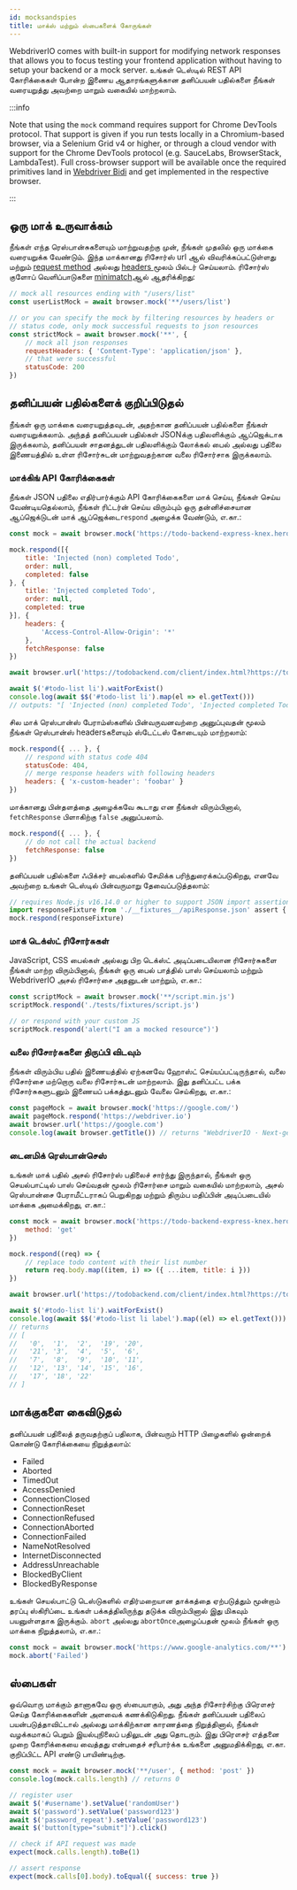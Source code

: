 ```yaml
---
id: mocksandspies
title: மாக்ஸ் மற்றும் ஸ்பைகளைக் கோருங்கள்
---
```


WebdriverIO comes with built-in support for modifying network responses that allows you to focus testing your frontend application without having to setup your backend or a mock server. உங்கள் டெஸ்டில் REST API கோரிக்கைகள் போன்ற இணைய ஆதாரங்களுக்கான தனிப்பயன் பதில்களை நீங்கள் வரையறுத்து அவற்றை மாறும் வகையில் மாற்றலாம்.

:::info

Note that using the `mock` command requires support for Chrome DevTools protocol. That support is given if you run tests locally in a Chromium-based browser, via a Selenium Grid v4 or higher, or through a cloud vendor with support for the Chrome DevTools protocol (e.g. SauceLabs, BrowserStack, LambdaTest). Full cross-browser support will be available once the required primitives land in [Webdriver Bidi](https://wpt.fyi/results/webdriver/tests/bidi/network?label=experimental&label=master&aligned) and get implemented in the respective browser.

:::

## ஒரு மாக் உருவாக்கம்

நீங்கள் எந்த ரெஸ்பான்சுகளையும் மாற்றுவதற்கு முன், நீங்கள் முதலில் ஒரு மாக்கை வரையறுக்க வேண்டும். இந்த மாக்கானது ரிசோர்ஸ் url ஆல் விவரிக்கப்பட்டுள்ளது மற்றும் [request method](https://developer.mozilla.org/en-US/docs/Web/HTTP/Methods) அல்லது [ headers ](https://developer.mozilla.org/en-US/docs/Web/HTTP/Headers)மூலம் பில்டர் செய்யலாம். ரிசோர்ஸ் குளோப் வெளிப்பாடுகளை [minimatch](https://www.npmjs.com/package/minimatch)ஆல் ஆதரிக்கிறது:

```js
// mock all resources ending with "/users/list"
const userListMock = await browser.mock('**/users/list')

// or you can specify the mock by filtering resources by headers or
// status code, only mock successful requests to json resources
const strictMock = await browser.mock('**', {
    // mock all json responses
    requestHeaders: { 'Content-Type': 'application/json' },
    // that were successful
    statusCode: 200
})
```

## தனிப்பயன் பதில்களைக் குறிப்பிடுதல்

நீங்கள் ஒரு மாக்கை வரையறுத்தவுடன், அதற்கான தனிப்பயன் பதில்களை நீங்கள் வரையறுக்கலாம். அந்தத் தனிப்பயன் பதில்கள் JSONக்கு பதிலளிக்கும் ஆப்ஜெக்டாக இருக்கலாம், தனிப்பயன் சாதனத்துடன் பதிலளிக்கும் லோக்கல் பைல் அல்லது பதிலை இணையத்தில் உள்ள ரிசோர்சுடன் மாற்றுவதற்கான வலை ரிசோர்சாக இருக்கலாம்.

### மாக்கிங் API கோரிக்கைகள்

நீங்கள் JSON பதிலை எதிர்பார்க்கும் API கோரிக்கைகளை மாக் செய்ய, நீங்கள் செய்ய வேண்டியதெல்லாம், நீங்கள் ரிட்டர்ன் செய்ய விரும்பும் ஒரு தன்னிச்சையான ஆப்ஜெக்டுடன் மாக் ஆப்ஜெக்டை`respond` அழைக்க வேண்டும், எ.கா.:

```js
const mock = await browser.mock('https://todo-backend-express-knex.herokuapp.com/')

mock.respond([{
    title: 'Injected (non) completed Todo',
    order: null,
    completed: false
}, {
    title: 'Injected completed Todo',
    order: null,
    completed: true
}], {
    headers: {
        'Access-Control-Allow-Origin': '*'
    },
    fetchResponse: false
})

await browser.url('https://todobackend.com/client/index.html?https://todo-backend-express-knex.herokuapp.com/')

await $('#todo-list li').waitForExist()
console.log(await $$('#todo-list li').map(el => el.getText()))
// outputs: "[ 'Injected (non) completed Todo', 'Injected completed Todo' ]"
```

சில மாக் ரெஸ்பான்ஸ் பேராம்ஸ்களில் பின்வருவனவற்றை அனுப்புவதன் மூலம் நீங்கள் ரெஸ்பான்ஸ் headersகளையும் ஸ்டேட்டஸ் கோடையும் மாற்றலாம்:

```js
mock.respond({ ... }, {
    // respond with status code 404
    statusCode: 404,
    // merge response headers with following headers
    headers: { 'x-custom-header': 'foobar' }
})
```

மாக்கானது பின்தளத்தை அழைக்கவே கூடாது என நீங்கள் விரும்பினால், `fetchResponse` பிளாகிற்கு `false` அனுப்பலாம்.

```js
mock.respond({ ... }, {
    // do not call the actual backend
    fetchResponse: false
})
```

தனிப்பயன் பதில்களை ஃபிக்சர் பைல்களில் சேமிக்க பரிந்துரைக்கப்படுகிறது, எனவே அவற்றை உங்கள் டெஸ்டில் பின்வருமாறு தேவைப்படுத்தலாம்:

```js
// requires Node.js v16.14.0 or higher to support JSON import assertions
import responseFixture from './__fixtures__/apiResponse.json' assert { type: 'json' }
mock.respond(responseFixture)
```

### மாக் டெக்ஸ்ட் ரிசோர்சுகள்

JavaScript, CSS பைல்கள் அல்லது பிற டெக்ஸ்ட் அடிப்படையிலான ரிசோர்சுகளை நீங்கள் மாற்ற விரும்பினால், நீங்கள் ஒரு பைல் பாத்தில் பாஸ் செய்யலாம் மற்றும் WebdriverIO அசல் ரிசோர்சை அதனுடன் மாற்றும், எ.கா.:

```js
const scriptMock = await browser.mock('**/script.min.js')
scriptMock.respond('./tests/fixtures/script.js')

// or respond with your custom JS
scriptMock.respond('alert("I am a mocked resource")')
```

### வலை ரிசோர்சுகளை திருப்பி விடவும்

நீங்கள் விரும்பிய பதில் இணையத்தில் ஏற்கனவே ஹோஸ்ட் செய்யப்பட்டிருந்தால், வலை ரிசோர்சை மற்றொரு வலை ரிசோர்சுடன் மாற்றலாம். இது தனிப்பட்ட பக்க ரிசோர்சுகளுடனும் இணையப் பக்கத்துடனும் வேலை செய்கிறது, எ.கா.:

```js
const pageMock = await browser.mock('https://google.com/')
await pageMock.respond('https://webdriver.io')
await browser.url('https://google.com')
console.log(await browser.getTitle()) // returns "WebdriverIO · Next-gen browser and mobile automation test framework for Node.js"
```

### டைனமிக் ரெஸ்பான்செஸ்

உங்கள் மாக் பதில் அசல் ரிசோர்ஸ் பதிலைச் சார்ந்து இருந்தால், நீங்கள் ஒரு செயல்பாட்டில் பாஸ் செய்வதன் மூலம் ரிசோர்சை மாறும் வகையில் மாற்றலாம், அசல் ரெஸ்பான்சை பேராமீட்டராகப் பெறுகிறது மற்றும் திரும்ப மதிப்பின் அடிப்படையில் மாக்கை அமைக்கிறது, எ.கா.:

```js
const mock = await browser.mock('https://todo-backend-express-knex.herokuapp.com/', {
    method: 'get'
})

mock.respond((req) => {
    // replace todo content with their list number
    return req.body.map((item, i) => ({ ...item, title: i }))
})

await browser.url('https://todobackend.com/client/index.html?https://todo-backend-express-knex.herokuapp.com/')

await $('#todo-list li').waitForExist()
console.log(await $$('#todo-list li label').map((el) => el.getText()))
// returns
// [
//   '0',  '1',  '2',  '19', '20',
//   '21', '3',  '4',  '5',  '6',
//   '7',  '8',  '9',  '10', '11',
//   '12', '13', '14', '15', '16',
//   '17', '18', '22'
// ]
```

## மாக்குகளை கைவிடுதல்

தனிப்பயன் பதிலைத் தருவதற்குப் பதிலாக, பின்வரும் HTTP பிழைகளில் ஒன்றைக் கொண்டு கோரிக்கையை நிறுத்தலாம்:

- Failed
- Aborted
- TimedOut
- AccessDenied
- ConnectionClosed
- ConnectionReset
- ConnectionRefused
- ConnectionAborted
- ConnectionFailed
- NameNotResolved
- InternetDisconnected
- AddressUnreachable
- BlockedByClient
- BlockedByResponse

உங்கள் செயல்பாட்டு டெஸ்டுகளில் எதிர்மறையான தாக்கத்தை ஏற்படுத்தும் மூன்றாம் தரப்பு ஸ்கிரிப்டை உங்கள் பக்கத்திலிருந்து தடுக்க விரும்பினால் இது மிகவும் பயனுள்ளதாக இருக்கும். `abort` அல்லது `abortOnce`அழைப்பதன் மூலம் நீங்கள் ஒரு மாக்கை நிறுத்தலாம், எ.கா.:

```js
const mock = await browser.mock('https://www.google-analytics.com/**')
mock.abort('Failed')
```

## ஸ்பைகள்

ஒவ்வொரு மாக்கும் தானாகவே ஒரு ஸ்பையாகும், அது அந்த ரிசோர்சிற்கு பிரௌசர் செய்த கோரிக்கைகளின் அளவைக் கணக்கிடுகிறது. நீங்கள் தனிப்பயன் பதிலைப் பயன்படுத்தாவிட்டால் அல்லது மாக்கிற்கான காரணத்தை நிறுத்தினால், நீங்கள் வழக்கமாகப் பெறும் இயல்புநிலைப் பதிலுடன் அது தொடரும். இது பிரௌசர் எத்தனை முறை கோரிக்கையை வைத்தது என்பதைச் சரிபார்க்க உங்களை அனுமதிக்கிறது, எ.கா. குறிப்பிட்ட API எண்டு பாயிண்டிற்கு.

```js
const mock = await browser.mock('**/user', { method: 'post' })
console.log(mock.calls.length) // returns 0

// register user
await $('#username').setValue('randomUser')
await $('password').setValue('password123')
await $('password_repeat').setValue('password123')
await $('button[type="submit"]').click()

// check if API request was made
expect(mock.calls.length).toBe(1)

// assert response
expect(mock.calls[0].body).toEqual({ success: true })
```
